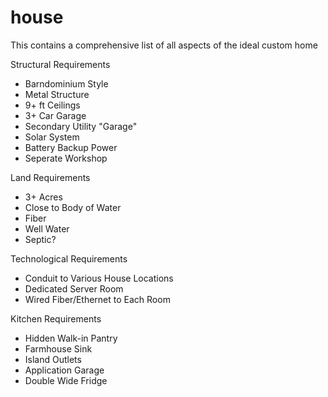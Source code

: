 # house
This contains a comprehensive list of all aspects of the ideal custom home

Structural Requirements
  * Barndominium Style
  * Metal Structure
  * 9+ ft Ceilings
  * 3+ Car Garage
  * Secondary Utility "Garage"
  * Solar System
  * Battery Backup Power
  * Seperate Workshop

Land Requirements
  * 3+ Acres
  * Close to Body of Water
  * Fiber
  * Well Water
  * Septic?

Technological Requirements
  * Conduit to Various House Locations
  * Dedicated Server Room
  * Wired Fiber/Ethernet to Each Room

Kitchen Requirements
  * Hidden Walk-in Pantry
  * Farmhouse Sink
  * Island Outlets
  * Application Garage
  * Double Wide Fridge
  